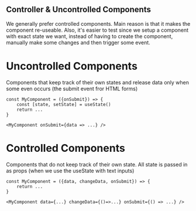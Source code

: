 ## Controller & Uncontrolled Components

We generally prefer controlled components. Main reason is that it makes the component re-useable. Also, it's easier to test since we setup a component with exact state we want, instead of having to create the component, manually make some changes and then trigger some event.

# Uncontrolled Components

Components that keep track of their own states and release data only when some even occurs (the submit event fror HTML forms)

```
const MyComponent = ({onSubmit}) => {
    const [state, setState] = useState()
    return ...
}

<MyComponent onSubmit={data => ...} />
```

# Controlled Components

Components that do not keep track of their own state. All state is passed in as props (when we use the useState with text inputs)

```
const MyComponent = ({data, changeData, onSubmit}) => {
    return ...
}

<MyComponent data={...} changeData={()=>...} onSubmit={() => ...} />
```
